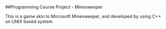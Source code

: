 ##Programming Course Project - Minesweeper

This is a game skin to Microsoft Minesweeper, and developed by using C++ on UNIX based system.
